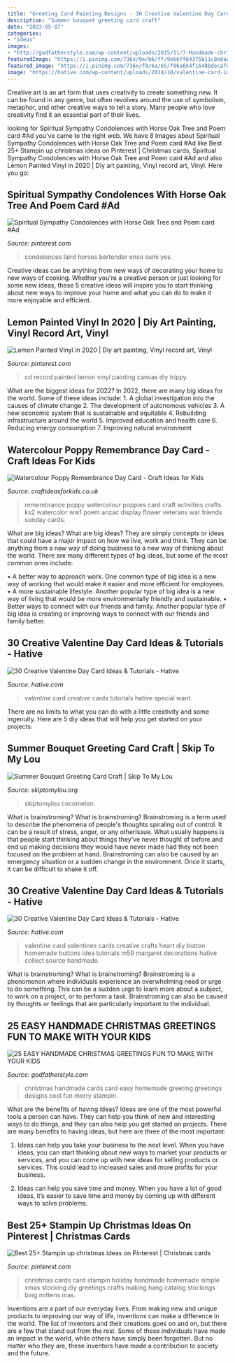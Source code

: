```yaml
---
title: "Greeting Card Painting Designs - 30 Creative Valentine Day Card Ideas &amp; Tutorials"
description: "Summer bouquet greeting card craft"
date: "2023-05-07"
categories:
- "ideas"
images:
- "http://godfatherstyle.com/wp-content/uploads/2015/11/7-Handmade-christmas-cards-with-red-ribbon..jpg"
featuredImage: "https://i.pinimg.com/736x/9e/b6/ff/9eb6ff64375b11c8e0aa89ebb616450f.jpg"
featured_image: "https://i.pinimg.com/736x/f0/6a/65/f06a654f1648bdecafe4722c2114c45c.jpg"
image: "https://hative.com/wp-content/uploads/2014/10/valentine-card-ideas/15-valentine-card-ideas.jpg"
---
```



Creative art is an art form that uses creativity to create something new. It can be found in any genre, but often revolves around the use of symbolism, metaphor, and other creative ways to tell a story. Many people who love creativity find it an essential part of their lives.

	

		
looking for Spiritual Sympathy Condolences with Horse Oak Tree and Poem card #Ad you've came to the right web. We have 8 Images about Spiritual Sympathy Condolences with Horse Oak Tree and Poem card #Ad like Best 25+ Stampin up christmas ideas on Pinterest | Christmas cards, Spiritual Sympathy Condolences with Horse Oak Tree and Poem card #Ad and also Lemon Painted Vinyl in 2020 | Diy art painting, Vinyl record art, Vinyl. Here you go:
		
    
## Spiritual Sympathy Condolences With Horse Oak Tree And Poem Card #Ad

<img loading=lazy src="https://i.pinimg.com/736x/9e/b6/ff/9eb6ff64375b11c8e0aa89ebb616450f.jpg" onerror="this.onerror=null;this.src='https://tse3.mm.bing.net/th?id=OIP.JFBOc_Qgy3k6y60KCQE1kAAAAA&amp;pid=15.1';" alt="Spiritual Sympathy Condolences with Horse Oak Tree and Poem card #Ad">

_Source: pinterest.com_

>condolences laird horses bartender enso sumi yes. 

	

Creative ideas can be anything from new ways of decorating your home to new ways of cooking. Whether you're a creative person or just looking for some new ideas, these 5 creative ideas will inspire you to start thinking about new ways to improve your home and what you can do to make it more enjoyable and efficient.

    
## Lemon Painted Vinyl In 2020 | Diy Art Painting, Vinyl Record Art, Vinyl

<img loading=lazy src="https://i.pinimg.com/736x/f0/6a/65/f06a654f1648bdecafe4722c2114c45c.jpg" onerror="this.onerror=null;this.src='https://tse2.mm.bing.net/th?id=OIP.soOLArcjJRp_E-8J_GnKjAHaNL&amp;pid=15.1';" alt="Lemon Painted Vinyl in 2020 | Diy art painting, Vinyl record art, Vinyl">

_Source: pinterest.com_

>cd record painted lemon vinyl painting canvas diy trippy. 

	

What are the biggest ideas for 2022?
In 2022, there are many big ideas for the world. Some of these ideas include: 1. A global investigation into the causes of climate change 2. The development of autonomous vehicles 3. A new economic system that is sustainable and equitable 4. Rebuilding infrastructure around the world 5. Improved education and health care 6. Reducing energy consumption 7. Improving natural environment 
    
## Watercolour Poppy Remembrance Day Card - Craft Ideas For Kids

<img loading=lazy src="http://www.craftideasforkids.co.uk/wp-content/uploads/2014/11/Watercolour-Poppy-Remembrance-Day-Card-4-544x1024.jpg" onerror="this.onerror=null;this.src='https://tse2.mm.bing.net/th?id=OIP.0CZ_XklUHMfqCkbpj8isoAHaN8&amp;pid=15.1';" alt="Watercolour Poppy Remembrance Day Card - Craft Ideas for Kids">

_Source: craftideasforkids.co.uk_

>remembrance poppy watercolour poppies card craft activities crafts ks2 watercolor ww1 poem anzac display flower veterans war friends sunday cards. 

	

What are big ideas?
What are big ideas? They are simply concepts or ideas that could have a major impact on how we live, work and think. They can be anything from a new way of doing business to a new way of thinking about the world.
There are many different types of big ideas, but some of the most common ones include: 

• A better way to approach work. One common type of big idea is a new way of working that would make it easier and more efficient for employees. 
• A more sustainable lifestyle. Another popular type of big idea is a new way of living that would be more environmentally friendly and sustainable. 
• Better ways to connect with our friends and family. Another popular type of big idea is creating or improving ways to connect with our friends and family better.

    
## 30 Creative Valentine Day Card Ideas &amp; Tutorials - Hative

<img loading=lazy src="https://hative.com/wp-content/uploads/2014/10/valentine-card-ideas/15-valentine-card-ideas.jpg" onerror="this.onerror=null;this.src='https://tse3.mm.bing.net/th?id=OIP.odZDx6agpoGKodUFn6yWKQHaJ4&amp;pid=15.1';" alt="30 Creative Valentine Day Card Ideas &amp; Tutorials - Hative">

_Source: hative.com_

>valentine card creative cards tutorials hative special want. 

	

There are no limits to what you can do with a little creativity and some ingenuity. Here are 5 diy ideas that will help you get started on your projects: 

    
## Summer Bouquet Greeting Card Craft | Skip To My Lou

<img loading=lazy src="https://www.skiptomylou.org/wp-content/uploads/2014/08/Kids-birthday-card-craft-ideas-1.jpg" onerror="this.onerror=null;this.src='https://tse2.mm.bing.net/th?id=OIP.8zra5fBs8qwBDKjpht9NUQHaJ5&amp;pid=15.1';" alt="Summer Bouquet Greeting Card Craft | Skip To My Lou">

_Source: skiptomylou.org_

>skiptomylou cocomelon. 

	

What is brainstroming?
What is brainstroming? Brainstroming is a term used to describe the phenomena of people's thoughts spiraling out of control. It can be a result of stress, anger, or any otherIssue. What usually happens is that people start thinking about things they've never thought of before and end up making decisions they would have never made had they not been focused on the problem at hand. Brainstroming can also be caused by an emergency situation or a sudden change in the environment. Once it starts, it can be difficult to shake it off.

    
## 30 Creative Valentine Day Card Ideas &amp; Tutorials - Hative

<img loading=lazy src="https://hative.com/wp-content/uploads/2014/10/valentine-card-ideas/7-valentine-card-ideas.jpg" onerror="this.onerror=null;this.src='https://tse2.mm.bing.net/th?id=OIP.1xfZG0KOL_AQO8qfJ1GFTwHaKa&amp;pid=15.1';" alt="30 Creative Valentine Day Card Ideas &amp; Tutorials - Hative">

_Source: hative.com_

>valentine card valentines cards creative crafts heart diy button homemade buttons idea tutorials m59 margaret decorations hative collect source handmade. 

	

What is brainstroming?
What is brainstroming? Brainstroming is a phenomenon where individuals experience an overwhelming need or urge to do something. This can be a sudden urge to learn more about a subject, to work on a project, or to perform a task. Brainstroming can also be caused by thoughts or feelings that are particularly important to the individual.

    
## 25 EASY HANDMADE CHRISTMAS GREETINGS FUN TO MAKE WITH YOUR KIDS

<img loading=lazy src="http://godfatherstyle.com/wp-content/uploads/2015/11/7-Handmade-christmas-cards-with-red-ribbon..jpg" onerror="this.onerror=null;this.src='https://tse1.mm.bing.net/th?id=OIP.BpzsmfP2F7nGvVVra4dqsAHaJ4&amp;pid=15.1';" alt="25 EASY HANDMADE CHRISTMAS GREETINGS FUN TO MAKE WITH YOUR KIDS">

_Source: godfatherstyle.com_

>christmas handmade cards card easy homemade greeting greetings designs cool fun merry stampin. 

	

What are the benefits of having ideas?
Ideas are one of the most powerful tools a person can have. They can help you think of new and interesting ways to do things, and they can also help you get started on projects. There are many benefits to having ideas, but here are three of the most important: 
1. Ideas can help you take your business to the next level. When you have ideas, you can start thinking about new ways to market your products or services, and you can come up with new ideas for selling products or services. This could lead to increased sales and more profits for your business. 

2. Ideas can help you save time and money. When you have a lot of good ideas, it’s easier to save time and money by coming up with different ways to solve problems.

    
## Best 25+ Stampin Up Christmas Ideas On Pinterest | Christmas Cards

<img loading=lazy src="https://i.pinimg.com/736x/03/2c/68/032c68f59ec08ba0912a4faaf4139560.jpg" onerror="this.onerror=null;this.src='https://tse3.mm.bing.net/th?id=OIP.--ERLa3K4bPphdS07RHi6wHaJ4&amp;pid=15.1';" alt="Best 25+ Stampin up christmas ideas on Pinterest | Christmas cards">

_Source: pinterest.com_

>christmas cards card stampin holiday handmade homemade simple xmas stocking diy greetings crafts making hang catalog stockings bing mittens mas. 

	

Inventions are a part of our everyday lives. From making new and unique products to improving our way of life, inventions can make a difference in the world. The list of inventors and their creations goes on and on, but there are a few that stand out from the rest. Some of these individuals have made an impact in the world, while others have simply been forgotten. But no matter who they are, these inventors have made a contribution to society and the future.

